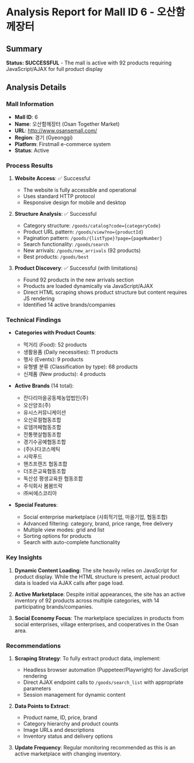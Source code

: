 # Analysis Report for Mall ID 6 - 오산함께장터

## Summary
**Status: SUCCESSFUL** - The mall is active with 92 products requiring JavaScript/AJAX for full product display

## Analysis Details

### Mall Information
- **Mall ID**: 6
- **Name**: 오산함께장터 (Osan Together Market)
- **URL**: http://www.osansemall.com/
- **Region**: 경기 (Gyeonggi)
- **Platform**: Firstmall e-commerce system
- **Status**: Active

### Process Results

1. **Website Access**: ✅ Successful
   - The website is fully accessible and operational
   - Uses standard HTTP protocol
   - Responsive design for mobile and desktop

2. **Structure Analysis**: ✅ Successful
   - Category structure: `/goods/catalog?code={categoryCode}`
   - Product URL pattern: `/goods/view?no={productId}`
   - Pagination pattern: `/goods/{listType}?page={pageNumber}`
   - Search functionality: `/goods/search`
   - New arrivals: `/goods/new_arrivals` (92 products)
   - Best products: `/goods/best`

3. **Product Discovery**: ✅ Successful (with limitations)
   - Found 92 products in the new arrivals section
   - Products are loaded dynamically via JavaScript/AJAX
   - Direct HTML scraping shows product structure but content requires JS rendering
   - Identified 14 active brands/companies

### Technical Findings

- **Categories with Product Counts**:
  - 먹거리 (Food): 52 products
  - 생활용품 (Daily necessities): 11 products
  - 행사 (Events): 9 products
  - 유형별 분류 (Classification by type): 68 products
  - 신제품 (New products): 4 products
  
- **Active Brands** (14 total):
  - 잔다리마을공동체농업법인(주)
  - 오산양조(주)
  - 유시스커뮤니케이션
  - 오산로컬협동조합
  - 로뎀까페협동조합
  - 전통햇살협동조합
  - 경기수공예협동조합
  - (주)나다코스메틱
  - 시락푸드
  - 핸즈프렌즈 협동조합
  - 더조은교육협동조합
  - 독산성 평생교육원 협동조합
  - 주식회사 봄봄뜨락
  - ㈜씨에스코리아

- **Special Features**:
  - Social enterprise marketplace (사회적기업, 마을기업, 협동조합)
  - Advanced filtering: category, brand, price range, free delivery
  - Multiple view modes: grid and list
  - Sorting options for products
  - Search with auto-complete functionality

### Key Insights

1. **Dynamic Content Loading**: The site heavily relies on JavaScript for product display. While the HTML structure is present, actual product data is loaded via AJAX calls after page load.

2. **Active Marketplace**: Despite initial appearances, the site has an active inventory of 92 products across multiple categories, with 14 participating brands/companies.

3. **Social Economy Focus**: The marketplace specializes in products from social enterprises, village enterprises, and cooperatives in the Osan area.

### Recommendations

1. **Scraping Strategy**: To fully extract product data, implement:
   - Headless browser automation (Puppeteer/Playwright) for JavaScript rendering
   - Direct AJAX endpoint calls to `/goods/search_list` with appropriate parameters
   - Session management for dynamic content

2. **Data Points to Extract**:
   - Product name, ID, price, brand
   - Category hierarchy and product counts
   - Image URLs and descriptions
   - Inventory status and delivery options

3. **Update Frequency**: Regular monitoring recommended as this is an active marketplace with changing inventory.
